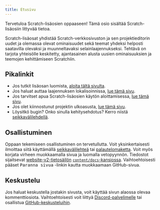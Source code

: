 ```yaml
---
title: Etusivu
---
```


Tervetuloa Scratch-lisäosien oppaaseen! Tämä osio sisältää Scratch-lisäosiin littyvää tietoa.

Scratch-lisäosat yhdistää Scratch-verkkosivuston ja sen projektieditorin uudet ja olemassa olevat ominaisuudet sekä teemat yhdeksi helposti saatavilla olevaksi ja muunneltavaksi selainlaajennukseksi. Tehtävä on tarjota yhteisölle keskitetty, ajantasainen alusta uusien ominaisuuksien ja teemojen kehittämiseen Scratchiin.

## Pikalinkit

- Jos tutkit lisäosan luomista, [aloita tältä sivulta](develop/getting-started/creating-an-addon).
- Jos haluat auttaa laajennuksen lokalisoinnissa, [lue tämä sivu](localization/joining-the-localization-team).
- Jos tarvitset apua Scratch-lisäosien käytön aloittamisessa, [lue tämä sivu](getting-started/quick-start).
- Jos olet kiinnostunut projektin ulkoasusta, [lue tämä sivu](reference/design).
- Löysitkö bugin? Onko sinulla kehitysehdotus? Kerro niistä  [seikkavälilehdellä](https://github.com/ScratchAddons/ScratchAddons/issues).

## Osallistuminen

Oppaan tekemiseen osallistuminen on tervetullutta. Voit yksinkertaisesti ilmoittaa siitä käyttämällä [seikkavälilehteä](https://github.com/ScratchAddons/website-v2/issues) tai [palautelomaketta](../feedback). Voit myös korjata virheen muokkaamalla sivua ja luomalla vetopyynnön. Tiedostot sijaitsevat [website-v2-tietosäilön](https://github.com/ScratchAddons/website-v2) [`content/docs`-kansiossa](https://github.com/ScratchAddons/website-v2/tree/master/content/docs). Vaihtoehtoisesti pääset <kbd>Paranna sivua</kbd> -linkin kautta muokkaamaan GitHub-sivua.

## Keskustelu

Jos haluat keskustella jostakin sivusta, voit käyttää sivun alaossa olevaa kommenttiosiota. Vaihtoehtoisesti voit liittyä [Discord-palvelimelle](https://discord.gg/R5NBqwMjNc) tai osallistua [GitHub-keskusteluihin](https://github.com/ScratchAddons/ScratchAddons/discussions).
